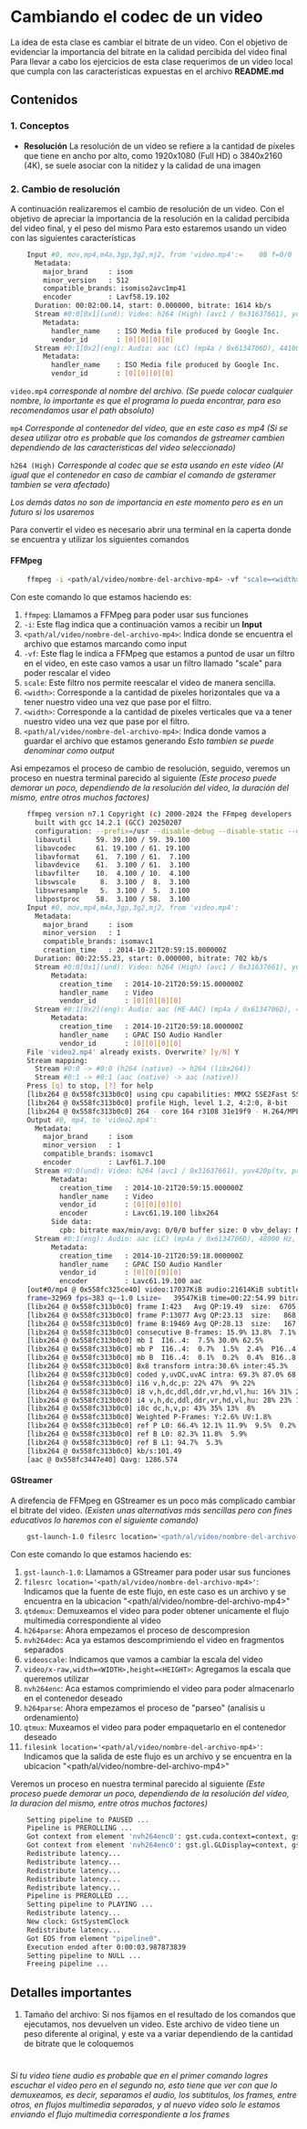 # Cambiando el codec de un video

La idea de esta clase es cambiar el bitrate de un video. Con el objetivo de evidenciar la importancia del bitrate en la calidad percibida del video final
Para llevar a cabo los ejercicios de esta clase requerimos de un video local que cumpla con las características expuestas en el archivo **README.md**


## Contenidos

### 1. Conceptos 

- **Resolución**
    La resolución de un video se refiere a la cantidad de píxeles que tiene en ancho por alto, como 1920x1080 (Full HD) o 3840x2160 (4K), se suele asociar con la nitidez y la calidad de una imagen

### 2. Cambio de resolución

A continuación realizaremos el cambio de resolución de un video. Con el objetivo de apreciar la importancia de la resolución en la calidad percibida del video final, y el peso del mismo
Para esto estaremos usando un video con las siguientes características

``` bash
    Input #0, mov,mp4,m4a,3gp,3g2,mj2, from 'video.mp4':=    0B f=0/0   
      Metadata:
        major_brand     : isom
        minor_version   : 512
        compatible_brands: isomiso2avc1mp41
        encoder         : Lavf58.19.102
      Duration: 00:02:00.14, start: 0.000000, bitrate: 1614 kb/s
      Stream #0:0[0x1](und): Video: h264 (High) (avc1 / 0x31637661), yuv420p(tv, bt709, progressive), 1920x800 [SAR 1:1 DAR 12:5], 1480 kb/s, 24 fps, 24 tbr, 12288 tbn (default)
        Metadata:
          handler_name    : ISO Media file produced by Google Inc.
          vendor_id       : [0][0][0][0]
      Stream #0:1[0x2](eng): Audio: aac (LC) (mp4a / 0x6134706D), 44100 Hz, stereo, fltp, 127 kb/s (default)
        Metadata:
          handler_name    : ISO Media file produced by Google Inc.
          vendor_id       : [0][0][0][0]
```

`video.mp4` *corresponde al nombre del archivo. (Se puede colocar cualquier nombre, lo importante es que el programa lo pueda encontrar, para eso recomendamos usar el path absoluto)*

`mp4` *Corresponde al contenedor del video, que en este caso es mp4 (Si se desea utilizar otro es probable que los comandos de gstreamer cambien dependiendo de las características del video seleccionado)*

`h264 (High)` *Corresponde al codec que se esta usando en este video (Al igual que el contenedor en caso de cambiar el comando de gsteramer tambien se vera afectado)*

*Los demás datos no son de importancia en este momento pero es en un futuro si los usaremos*

Para convertir el video es necesario abrir una terminal en la caperta donde se encuentra y utilizar los siguientes comandos

#### FFMpeg

``` bash
    ffmpeg -i <path/al/video/nombre-del-archivo-mp4> -vf "scale=<width>:<height>" <path/al/video/nombre-del-archivo-mp4>
```

Con este comando lo que estamos haciendo es:

1. `ffmpeg`: Llamamos a FFMpeg para poder usar sus funciones
2. `-i`: Este flag indica que a continuación vamos a recibir un **Input**
3. `<path/al/video/nombre-del-archivo-mp4>`: Indica donde se encuentra el archivo que estamos marcando como input
4. `-vf`: Este flag le indica a FFMpeg que estamos a puntod de usar un filtro en el video, en este caso vamos a usar un filtro llamado "scale" para poder rescalar el video
4. `scale`: Este filtro nos permite reescalar el video de manera sencilla.
5. `<width>`: Corresponde a la cantidad de pixeles horizontales que va a tener nuestro video una vez que pase por el filtro.
5. `<width>`: Corresponde a la cantidad de pixeles verticales que va a tener nuestro video una vez que pase por el filtro.
5. `<path/al/video/nombre-del-archivo-mp4>`: Indica donde vamos a guardar el archivo que estamos generando *Esto tambien se puede denominar como output*

Asi empezamos el proceso de cambio de resolución, seguido, veremos un proceso en nuestra terminal parecido al siguiente *(Este proceso puede demorar un poco, dependiendo de la resolución del video, la duración del mismo, entre otros muchos factores)*

```bash
    ffmpeg version n7.1 Copyright (c) 2000-2024 the FFmpeg developers
      built with gcc 14.2.1 (GCC) 20250207
      configuration: --prefix=/usr --disable-debug --disable-static --disable-stripping --enable-amf --enable-avisynth --enable-cuda-llvm --enable-lto --enable-fontconfig --enable-frei0r --enable-gmp --enable-gnutls --enable-gpl --enable-ladspa --enable-libaom --enable-libass --enable-libbluray --enable-libbs2b --enable-libdav1d --enable-libdrm --enable-libdvdnav --enable-libdvdread --enable-libfreetype --enable-libfribidi --enable-libglslang --enable-libgsm --enable-libharfbuzz --enable-libiec61883 --enable-libjack --enable-libjxl --enable-libmodplug --enable-libmp3lame --enable-libopencore_amrnb --enable-libopencore_amrwb --enable-libopenjpeg --enable-libopenmpt --enable-libopus --enable-libplacebo --enable-libpulse --enable-librav1e --enable-librsvg --enable-librubberband --enable-libsnappy --enable-libsoxr --enable-libspeex --enable-libsrt --enable-libssh --enable-libsvtav1 --enable-libtheora --enable-libv4l2 --enable-libvidstab --enable-libvmaf --enable-libvorbis --enable-libvpl --enable-libvpx --enable-libwebp --enable-libx264 --enable-libx265 --enable-libxcb --enable-libxml2 --enable-libxvid --enable-libzimg --enable-libzmq --enable-nvdec --enable-nvenc --enable-opencl --enable-opengl --enable-shared --enable-vapoursynth --enable-version3 --enable-vulkan
      libavutil      59. 39.100 / 59. 39.100
      libavcodec     61. 19.100 / 61. 19.100
      libavformat    61.  7.100 / 61.  7.100
      libavdevice    61.  3.100 / 61.  3.100
      libavfilter    10.  4.100 / 10.  4.100
      libswscale      8.  3.100 /  8.  3.100
      libswresample   5.  3.100 /  5.  3.100
      libpostproc    58.  3.100 / 58.  3.100
    Input #0, mov,mp4,m4a,3gp,3g2,mj2, from 'video.mp4':
      Metadata:
        major_brand     : isom
        minor_version   : 1
        compatible_brands: isomavc1
        creation_time   : 2014-10-21T20:59:15.000000Z
      Duration: 00:22:55.23, start: 0.000000, bitrate: 702 kb/s
      Stream #0:0[0x1](und): Video: h264 (High) (avc1 / 0x31637661), yuv420p(progressive), 1280x720, 651 kb/s, 23.98 fps, 23.98 tbr, 24k tbn (default)
          Metadata:
            creation_time   : 2014-10-21T20:59:15.000000Z
            handler_name    : Video
            vendor_id       : [0][0][0][0]
      Stream #0:1[0x2](eng): Audio: aac (HE-AAC) (mp4a / 0x6134706D), 48000 Hz, stereo, fltp, 48 kb/s (default)
          Metadata:
            creation_time   : 2014-10-21T20:59:18.000000Z
            handler_name    : GPAC ISO Audio Handler
            vendor_id       : [0][0][0][0]
    File 'video2.mp4' already exists. Overwrite? [y/N] Y
    Stream mapping:
      Stream #0:0 -> #0:0 (h264 (native) -> h264 (libx264))
      Stream #0:1 -> #0:1 (aac (native) -> aac (native))
    Press [q] to stop, [?] for help
    [libx264 @ 0x558fc313b0c0] using cpu capabilities: MMX2 SSE2Fast SSSE3 SSE4.2 AVX FMA3 BMI2 AVX2
    [libx264 @ 0x558fc313b0c0] profile High, level 1.2, 4:2:0, 8-bit
    [libx264 @ 0x558fc313b0c0] 264 - core 164 r3108 31e19f9 - H.264/MPEG-4 AVC codec - Copyleft 2003-2023 - http://www.videolan.org/x264.html - options: cabac=1 ref=3 deblock=1:0:0 analyse=0x3:0x113 me=hex subme=7 psy=1 psy_rd=1.00:0.00 mixed_ref=1 me_range=16 chroma_me=1 trellis=1 8x8dct=1 cqm=0 deadzone=21,11 fast_pskip=1 chroma_qp_offset=-2 threads=3 lookahead_threads=1 sliced_threads=0 nr=0 decimate=1 interlaced=0 bluray_compat=0 constrained_intra=0 bframes=3 b_pyramid=2 b_adapt=1 b_bias=0 direct=1 weightb=1 open_gop=0 weightp=2 keyint=250 keyint_min=23 scenecut=40 intra_refresh=0 rc_lookahead=40 rc=crf mbtree=1 crf=23.0 qcomp=0.60 qpmin=0 qpmax=69 qpstep=4 ip_ratio=1.40 aq=1:1.00
    Output #0, mp4, to 'video2.mp4':
      Metadata:
        major_brand     : isom
        minor_version   : 1
        compatible_brands: isomavc1
        encoder         : Lavf61.7.100
      Stream #0:0(und): Video: h264 (avc1 / 0x31637661), yuv420p(tv, progressive), 300x100, q=2-31, 23.98 fps, 24k tbn (default)
          Metadata:
            creation_time   : 2014-10-21T20:59:15.000000Z
            handler_name    : Video
            vendor_id       : [0][0][0][0]
            encoder         : Lavc61.19.100 libx264
          Side data:
            cpb: bitrate max/min/avg: 0/0/0 buffer size: 0 vbv_delay: N/A
      Stream #0:1(eng): Audio: aac (LC) (mp4a / 0x6134706D), 48000 Hz, stereo, fltp, 128 kb/s (default)
          Metadata:
            creation_time   : 2014-10-21T20:59:18.000000Z
            handler_name    : GPAC ISO Audio Handler
            vendor_id       : [0][0][0][0]
            encoder         : Lavc61.19.100 aac
    [out#0/mp4 @ 0x558fc325ce40] video:17037KiB audio:21614KiB subtitle:0KiB other streams:0KiB global headers:0KiB muxing overhead: 2.316335%
    frame=32969 fps=383 q=-1.0 Lsize=   39547KiB time=00:22:54.99 bitrate= 235.6kbits/s speed=  16x
    [libx264 @ 0x558fc313b0c0] frame I:423   Avg QP:19.49  size:  6705
    [libx264 @ 0x558fc313b0c0] frame P:13077 Avg QP:23.13  size:   868
    [libx264 @ 0x558fc313b0c0] frame B:19469 Avg QP:28.13  size:   167
    [libx264 @ 0x558fc313b0c0] consecutive B-frames: 15.9% 13.8%  7.1% 63.2%
    [libx264 @ 0x558fc313b0c0] mb I  I16..4:  7.5% 30.0% 62.5%
    [libx264 @ 0x558fc313b0c0] mb P  I16..4:  0.7%  1.5%  2.4%  P16..4: 25.9% 12.2%  9.1%  0.0%  0.0%    skip:48.2%
    [libx264 @ 0x558fc313b0c0] mb B  I16..4:  0.1%  0.2%  0.4%  B16..8: 18.2%  3.1%  1.3%  direct: 1.1%  skip:75.6%  L0:44.0% L1:48.0% BI: 8.0%
    [libx264 @ 0x558fc313b0c0] 8x8 transform intra:30.6% inter:45.3%
    [libx264 @ 0x558fc313b0c0] coded y,uvDC,uvAC intra: 69.3% 87.0% 68.2% inter: 9.1% 9.6% 4.0%
    [libx264 @ 0x558fc313b0c0] i16 v,h,dc,p: 22% 47%  9% 22%
    [libx264 @ 0x558fc313b0c0] i8 v,h,dc,ddl,ddr,vr,hd,vl,hu: 16% 31% 20%  4%  4%  3%  7%  3% 10%
    [libx264 @ 0x558fc313b0c0] i4 v,h,dc,ddl,ddr,vr,hd,vl,hu: 28% 23% 14%  5%  6%  5%  8%  4%  8%
    [libx264 @ 0x558fc313b0c0] i8c dc,h,v,p: 43% 35% 13%  8%
    [libx264 @ 0x558fc313b0c0] Weighted P-Frames: Y:2.6% UV:1.8%
    [libx264 @ 0x558fc313b0c0] ref P L0: 66.4% 12.1% 11.9%  9.5%  0.2%
    [libx264 @ 0x558fc313b0c0] ref B L0: 82.3% 11.8%  5.9%
    [libx264 @ 0x558fc313b0c0] ref B L1: 94.7%  5.3%
    [libx264 @ 0x558fc313b0c0] kb/s:101.49
    [aac @ 0x558fc3447e40] Qavg: 1286.574
```
    
#### GStreamer

A direfencia de FFMpeg en GStreamer es un poco más complicado cambiar el bitrate del video. *(Existen unas alternativas más sencillas pero con fines educativos lo haremos con el siguiente comando)*

```bash
    gst-launch-1.0 filesrc location='<path/al/video/nombre-del-archivo-mp4>' ! qtdemux ! h264parse ! nvh264dec ! videoscale ! video/x-raw,width=<WIDTH>,height=<HEIGHT> ! nvh264enc ! h264parse ! qtmux ! filesink location='<path/al/video/nombre-del-archivo-mp4>'
```

Con este comando lo que estamos haciendo es:

1. `gst-launch-1.0`: Llamamos a GStreamer para poder usar sus funciones
2. `filesrc location='<path/al/video/nombre-del-archivo-mp4>'`: Indicamos que la fuente de este flujo, en este caso es un archivo y se encuentra en la ubicacion "<path/al/video/nombre-del-archivo-mp4>"
3. `qtdemux`: Demuxeamos el video para poder obtener unicamente el flujo multimedia correspondiente al video
4. `h264parse`: Ahora empezamos el proceso de descompresion
5. `nvh264dec`: Aca ya estamos descomprimiendo el video en fragmentos separados
6. `videoscale`: Indicamos que vamos a cambiar la escala del video
7. `video/x-raw,width=<WIDTH>,height=<HEIGHT>`: Agregamos la escala que queremos utilizar
8. `nvh264enc`: Aca estamos comprimiendo el video para poder almacenarlo en el contenedor deseado
9. `h264parse`: Ahora empezamos el proceso de "parseo" (analisis u ordenamiento)
10. `qtmux`: Muxeamos el video para poder empaquetarlo en el contenedor deseado
11. `filesink location='<path/al/video/nombre-del-archivo-mp4>'`: Indicamos que la salida de este flujo es un archivo y se encuentra en la ubicacion "<path/al/video/nombre-del-archivo-mp4>"

Veremos un proceso en nuestra terminal parecido al siguiente *(Este proceso puede demorar un poco, dependiendo de la resolución  del video, la duracion del mismo, entre otros muchos factores)*


```bash
    Setting pipeline to PAUSED ...
    Pipeline is PREROLLING ...
    Got context from element 'nvh264enc0': gst.cuda.context=context, gst.cuda.context=(GstCudaContext)"\(GstCudaContext\)\ cudacontext1", cuda-device-id=(uint)0;
    Got context from element 'nvh264enc0': gst.gl.GLDisplay=context, gst.gl.GLDisplay=(GstGLDisplay)"\(GstGLDisplayX11\)\ gldisplayx11-0";
    Redistribute latency...
    Redistribute latency...
    Redistribute latency...
    Redistribute latency...
    Redistribute latency...
    Pipeline is PREROLLED ...
    Setting pipeline to PLAYING ...
    Redistribute latency...
    New clock: GstSystemClock
    Redistribute latency...
    Got EOS from element "pipeline0".
    Execution ended after 0:00:03.987873839
    Setting pipeline to NULL ...
    Freeing pipeline ...
```

## Detalles importantes
1. Tamaño del archivo:
    Si nos fijamos en el resultado de los comandos que ejecutamos, nos devuelven un video. Este archivo de video tiene un peso diferente al original, y este va a variar dependiendo de la cantidad de bitrate que le coloquemos

#

*Si tu video tiene audio es probable que en el primer comando logres escuchar el video pero en el segundo no, esto tiene que ver con que lo demuxeamos, es decir, separamos el audio, los subtitulos, los frames, entre otros, en flujos multimedia separados, y al nuevo video solo le estamos enviando el flujo multimedia correspondiente a los frames*

